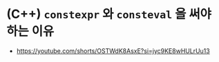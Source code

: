 # (C++) `constexpr` 와 `consteval` 을 써야 하는 이유
- https://youtube.com/shorts/OSTWdK8AsxE?si=jyc9KE8wHULrUu13

